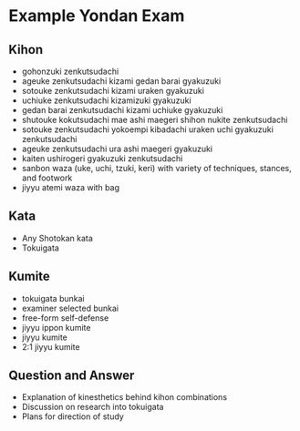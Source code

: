 # Example Yondan Exam

## Kihon

* gohonzuki zenkutsudachi
* ageuke zenkutsudachi kizami gedan barai gyakuzuki
* sotouke zenkutsudachi kizami uraken gyakuzuki
* uchiuke zenkutsudachi kizamizuki gyakuzuki
* gedan barai zenkutsudachi kizami uchiuke gyakuzuki
* shutouke kokutsudachi mae ashi maegeri shihon nukite zenkutsudachi
* sotouke zenkutsudachi yokoempi kibadachi uraken uchi gyakuzuki zenkutsudachi
* ageuke zenkutsudachi ura ashi maegeri gyakuzuki
* kaiten ushirogeri gyakuzuki zenkutsudachi
* sanbon waza (uke, uchi, tzuki, keri) with variety of techniques, stances, and footwork
* jiyyu atemi waza with bag

## Kata

* Any Shotokan kata
* Tokuigata

## Kumite

* tokuigata bunkai
* examiner selected bunkai
* free-form self-defense
* jiyyu ippon kumite
* jiyyu kumite
* 2:1 jiyyu kumite

## Question and Answer

* Explanation of kinesthetics behind kihon combinations
* Discussion on research into tokuigata
* Plans for direction of study
